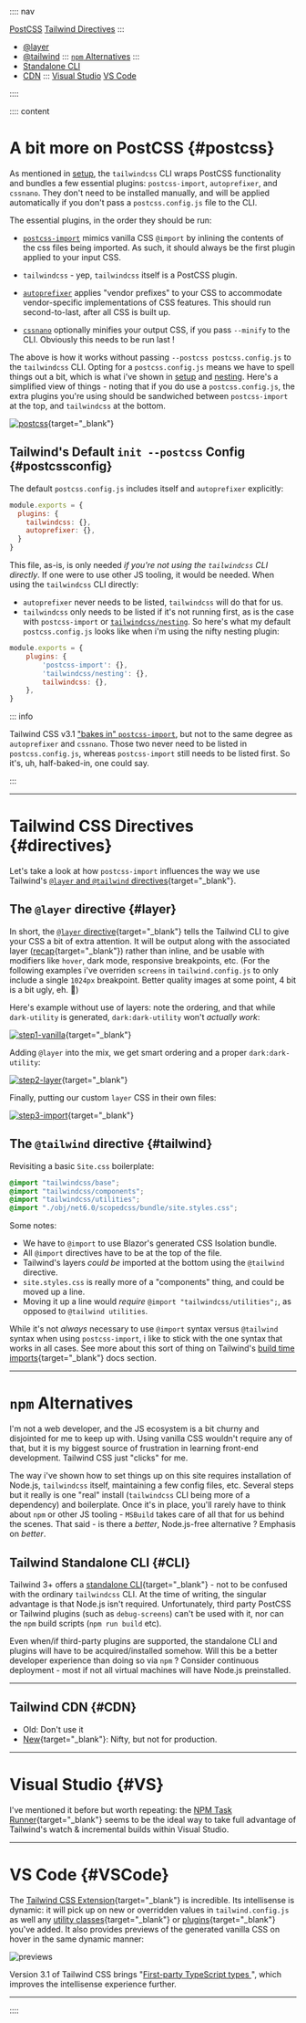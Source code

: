 :::: nav

[PostCSS](/notes#postcss)
[Tailwind Directives](/notes#directives)
:::
- [@layer](/notes#layer)
- [@tailwind](/notes#tailwind)
:::
[`npm` Alternatives](/notes#NPM)
:::
- [Standalone CLI](/notes#CLI)
- [CDN](/notes#CDN)
:::
[Visual Studio](/notes#VS)
[VS Code](/notes#VSCode)

::::

:::: content

# A bit more on PostCSS {#postcss}

As mentioned in [setup](/setup#postcss), the `tailwindcss` CLI wraps PostCSS functionality and bundles a few essential plugins: `postcss-import`, `autoprefixer`, and `cssnano`.  They don't need to be installed manually, and will be applied automatically if you don't pass a `postcss.config.js` file to the CLI.

The essential plugins, in the order they should be run:

- [`postcss-import`](https://github.com/postcss/postcss-import) mimics vanilla CSS `@import` by inlining the contents of the css files being imported.  As such, it should always be the first plugin applied to your input CSS.

- `tailwindcss` - yep, `tailwindcss` itself is a PostCSS plugin.  

- [`autoprefixer`](https://github.com/postcss/autoprefixer) applies "vendor prefixes" to your CSS to accommodate vendor-specific implementations of CSS features.  This should run second-to-last, after all CSS is built up.

- [`cssnano`](https://cssnano.co/docs/introduction/) optionally minifies your output CSS, if you pass `--minify` to the CLI.  Obviously this needs to be run last !

The above is how it works without passing `--postcss postcss.config.js` to the `tailwindcss` CLI.  Opting for a `postcss.config.js` means we have to spell things out a bit, which is what i've shown in [setup](/setup#postcss) and [nesting](/tidy_css#nesting).  Here's a simplified view of things - noting that if you do use a `postcss.config.js`, the extra plugins you're using should be sandwiched between `postcss-import` at the top, and `tailwindcss` at the bottom.

[![postcss](images/postcss.drawio.svg)](images/postcss.drawio.svg){target="_blank"}

## Tailwind's Default `init --postcss` Config {#postcssconfig}

The default `postcss.config.js` includes itself and `autoprefixer` explicitly:

```javascript:postcss.config.js
module.exports = {
  plugins: {
    tailwindcss: {},
    autoprefixer: {},
  }
}
```

This file, as-is, is only needed _if you're not using the `tailwindcss` CLI directly_. If one were to use other JS tooling, it would be needed. When using the `tailwindcss` CLI directly:

- `autoprefixer` never needs to be listed, `tailwindcss` will do that for us.
- `tailwindcss` only needs to be listed if it's not running first, as is the case with `postcss-import` or [`tailwindcss/nesting`](/next#nesting). So here's what my default `postcss.config.js` looks like when i'm using the nifty nesting plugin:

```javascript:postcss.config.js
module.exports = {
    plugins: {
        'postcss-import': {},
        'tailwindcss/nesting': {},
        tailwindcss: {},
    },
}
```

::: info

Tailwind CSS v3.1 ["bakes in" `postcss-import`](https://tailwindcss.com/blog/tailwindcss-v3-1#built-in-support-for-css-imports-in-the-cli), but not to the same degree as `autoprefixer` and `cssnano`.  Those two never need to be listed in `postcss.config.js`, whereas `postcss-import` still needs to be listed first.  So it's, uh, half-baked-in, one could say.

:::

---

# Tailwind CSS Directives  {#directives}

Let's take a look at how `postcss-import` influences the way we use Tailwind's [`@layer` and `@tailwind` directives](https://tailwindcss.com/docs/functions-and-directives#directives){target="_blank"}.

## The `@layer` directive {#layer}
In short, the [`@layer` directive](https://tailwindcss.com/docs/adding-custom-styles#using-css-and-layer){target="_blank"} tells the Tailwind CLI to give your CSS a bit of extra attention.  It will be output along with the associated layer ([recap](setup#boilerplate-bg){target="_blank"}) rather than inline, and be usable with modifiers like `hover`, dark mode, responsive breakpoints, etc.  (For the following examples i've overriden `screens` in `tailwind.config.js` to only include a single `1024px` breakpoint.  Better quality images at some point, 4 bit is a bit ugly, eh. 🤔)

Here's example without use of layers: note the ordering, and that while `dark-utility` is generated, `dark:dark-utility` won't *actually work*:

[![step1-vanilla](images/step1-vanilla.png)](images/step1-vanilla.png){target="_blank"}

Adding `@layer` into the mix, we get smart ordering and a proper `dark:dark-utility`:

[![step2-layer](images/step2-layer.png)](images/step2-layer.png){target="_blank"}

Finally, putting our custom `layer` CSS in their own files:

[![step3-import](images/step3-import.png)](images/step3-import.png){target="_blank"}

## The `@tailwind` directive {#tailwind}

Revisiting a basic `Site.css` boilerplate:

```css:site.css
@import "tailwindcss/base";
@import "tailwindcss/components";
@import "tailwindcss/utilities";
@import "./obj/net6.0/scopedcss/bundle/site.styles.css";
```

Some notes:

- We have to `@import` to use Blazor's generated CSS Isolation bundle.
- All `@import` directives have to be at the top of the file.
- Tailwind's layers *could be* imported at the bottom using the `@tailwind` directive.
- `site.styles.css` is really more of a "components" thing, and could be moved up a line.
- Moving it up a line would *require* `@import "tailwindcss/utilities";`, as opposed to `@tailwind utilities`.

While it's not *always* necessary to use `@import` syntax versus `@tailwind` syntax when using `postcss-import`, i like to stick with the one syntax that works in all cases.  See more about this sort of thing on Tailwind's [build time imports](https://tailwindcss.com/docs/using-with-preprocessors#build-time-imports){target="_blank"} docs section.

---

# `npm` Alternatives

I'm not a web developer, and the JS ecosystem is a bit churny and disjointed for me to keep up with.  Using vanilla CSS wouldn't require any of that, but it is my biggest source of frustration in learning front-end development.  Tailwind CSS just "clicks" for me.  

The way i've shown how to set things up on this site requires installation of Node.js, `tailwindcss` itself, maintaining a few config files, etc.  Several steps but it really is one "real" install (`tailwindcss` CLI being more of a dependency) and boilerplate.  Once it's in place, you'll rarely have to think about `npm` or other JS tooling - `MSBuild` takes care of all that for us behind the scenes.  That said - is there a *better*, Node.js-free alternative ?  Emphasis on *better*.

## Tailwind Standalone CLI {#CLI}

Tailwind 3+ offers a [standalone CLI](https://tailwindcss.com/blog/standalone-cli){target="_blank"} - not to be confused with the ordinary `tailwindcss` CLI.  At the time of writing, the singular advantage is that Node.js isn't required.  Unfortunately, third party PostCSS or Tailwind plugins (such as `debug-screens`) can't be used with it, nor can the `npm` build scripts (`npm run build` etc).

Even when/if third-party plugins are supported, the standalone CLI and plugins will have to be acquired/installed somehow.  Will this be a better developer experience than doing so via `npm` ?  Consider continuous deployment - most if not all virtual machines will have Node.js preinstalled.

---

## Tailwind CDN {#CDN}

- Old: Don't use it
- [New](https://www.youtube.com/watch?v=mSC6GwizOag){target="_blank"}: Nifty, but not for production.

---

# Visual Studio {#VS}

I've mentioned it before but worth repeating: the [NPM Task Runner](https://marketplace.visualstudio.com/items?itemName=MadsKristensen.NpmTaskRunner64){target="_blank"} seems to be the ideal way to take full advantage of Tailwind's watch & incremental builds within Visual Studio.

---

# VS Code {#VSCode}

The [Tailwind CSS Extension](https://marketplace.visualstudio.com/items?itemName=bradlc.vscode-tailwindcss){target="_blank"} is incredible. Its intellisense is dynamic: it will pick up on new or overridden values in `tailwind.config.js` as well any [utility classes](https://tailwindcss.com/docs/adding-new-utilities){target="_blank"} or [plugins](https://tailwindcss.com/docs/plugins){target="_blank"} you've added. It also provides previews of the generated vanilla CSS on hover in the same dynamic manner:

 ![previews](/images/hover.png)

 Version 3.1 of Tailwind CSS brings "[First-party TypeScript types
](https://tailwindcss.com/blog/tailwindcss-v3-1#first-party-type-script-types)", which improves the intellisense experience further.

---

::::